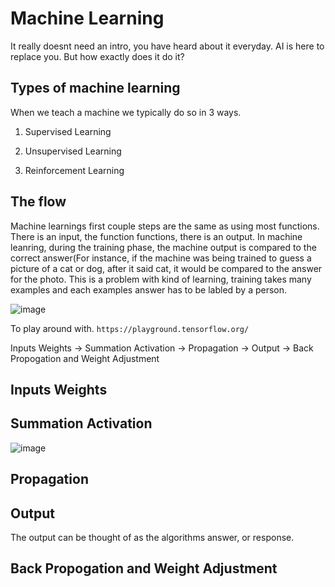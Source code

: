 # Machine Learning

It really doesnt need an intro, you have heard about it everyday. AI is here to replace you. But how exactly does it do it?

## Types of machine learning

When we teach a machine we typically do so in 3 ways. 

1) Supervised Learning

2) Unsupervised Learning

3) Reinforcement Learning


## The flow

Machine learnings first couple steps are the same as using most functions. There is an input, the function functions, there is an output. In machine leanring, during the training phase, the machine output
is compared to the correct answer(For instance, if the machine was being trained to guess a picture of a cat or dog, after it said cat, it would be compared to the answer for the photo. This is a problem with kind of learning,
training takes many examples and each examples answer has to be labled by a person.


![image](https://github.com/dbissell6/Math4Cyber/assets/50979196/8c20555e-294f-484d-806c-175a8f7273c6)


To play around with. `https://playground.tensorflow.org/`

Inputs Weights -> Summation Activation -> Propagation -> Output -> Back Propogation and Weight Adjustment

## Inputs Weights

## Summation Activation

![image](https://github.com/dbissell6/Math4Cyber/assets/50979196/16bb0c19-4385-45a9-a6c3-0ccbfad12236)


## Propagation

## Output

The output can be thought of as the algorithms answer, or response. 

## Back Propogation and Weight Adjustment


